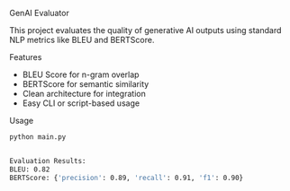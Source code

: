 GenAI Evaluator

This project evaluates the quality of generative AI outputs using standard NLP metrics like BLEU and BERTScore.

Features
- BLEU Score for n-gram overlap
- BERTScore for semantic similarity
- Clean architecture for integration
- Easy CLI or script-based usage

Usage

```bash
python main.py


Evaluation Results:
BLEU: 0.82
BERTScore: {'precision': 0.89, 'recall': 0.91, 'f1': 0.90}
